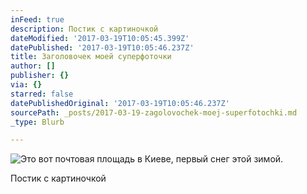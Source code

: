 ```yaml
---
inFeed: true
description: Постик с картиночкой
dateModified: '2017-03-19T10:05:45.399Z'
datePublished: '2017-03-19T10:05:46.237Z'
title: Заголовочек моей суперфоточки
author: []
publisher: {}
via: {}
starred: false
datePublishedOriginal: '2017-03-19T10:05:46.237Z'
sourcePath: _posts/2017-03-19-zagolovochek-moej-superfotochki.md
_type: Blurb

---
```

![Это вот почтовая площадь в Киеве, первый снег этой зимой.](https://the-grid-user-content.s3-us-west-2.amazonaws.com/78e21ad9-4ccd-406f-a0b9-803c09a30ee8.jpg)

Постик с картиночкой